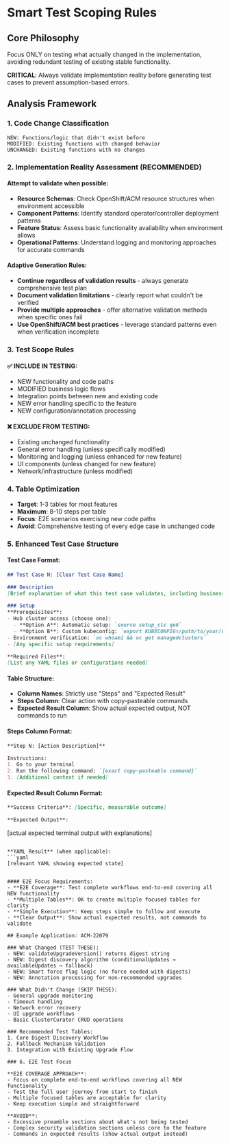 # Smart Test Scoping Rules

## Core Philosophy
Focus ONLY on testing what actually changed in the implementation, avoiding redundant testing of existing stable functionality.

**CRITICAL**: Always validate implementation reality before generating test cases to prevent assumption-based errors.

## Analysis Framework

### 1. Code Change Classification
```
NEW: Functions/logic that didn't exist before
MODIFIED: Existing functions with changed behavior  
UNCHANGED: Existing functions with no changes
```

### 2. Implementation Reality Assessment (RECOMMENDED)

#### **Attempt to validate when possible:**
- **Resource Schemas**: Check OpenShift/ACM resource structures when environment accessible
- **Component Patterns**: Identify standard operator/controller deployment patterns
- **Feature Status**: Assess basic functionality availability when environment allows
- **Operational Patterns**: Understand logging and monitoring approaches for accurate commands

#### **Adaptive Generation Rules:**
- **Continue regardless of validation results** - always generate comprehensive test plan
- **Document validation limitations** - clearly report what couldn't be verified
- **Provide multiple approaches** - offer alternative validation methods when specific ones fail
- **Use OpenShift/ACM best practices** - leverage standard patterns even when verification incomplete

### 3. Test Scope Rules

#### ✅ INCLUDE IN TESTING:
- NEW functionality and code paths
- MODIFIED business logic flows
- Integration points between new and existing code
- NEW error handling specific to the feature
- NEW configuration/annotation processing

#### ❌ EXCLUDE FROM TESTING:
- Existing unchanged functionality
- General error handling (unless specifically modified)
- Monitoring and logging (unless enhanced for new feature)
- UI components (unless changed for new feature)
- Network/infrastructure (unless modified)

### 4. Table Optimization
- **Target**: 1-3 tables for most features
- **Maximum**: 8-10 steps per table
- **Focus**: E2E scenarios exercising new code paths
- **Avoid**: Comprehensive testing of every edge case in unchanged code

### 5. Enhanced Test Case Structure

#### Test Case Format:
```markdown
## Test Case N: [Clear Test Case Name]

### Description
[Brief explanation of what this test case validates, including business value and technical scope in 2-3 sentences]

### Setup
**Prerequisites**:
- Hub cluster access (choose one):
  - **Option A**: Automatic setup: `source setup_clc qe6`
  - **Option B**: Custom kubeconfig: `export KUBECONFIG=/path/to/your/kubeconfig && oc login <cluster-url>`
- Environment verification: `oc whoami && oc get managedclusters`
- [Any specific setup requirements]

**Required Files**: 
[List any YAML files or configurations needed]
```

#### Table Structure:
- **Column Names**: Strictly use "Steps" and "Expected Result"
- **Steps Column**: Clear action with copy-pasteable commands
- **Expected Result Column**: Show actual expected output, NOT commands to run

#### Steps Column Format:
```markdown
**Step N: [Action Description]**

Instructions: 
1. Go to your terminal
2. Run the following command: `[exact copy-pasteable command]`
3. [Additional context if needed]
```

#### Expected Result Column Format:
```markdown
**Success Criteria**: [Specific, measurable outcome]

**Expected Output**:
```
[actual expected terminal output with explanations]
```

**YAML Result** (when applicable):
```yaml
[relevant YAML showing expected state]
```
```

#### E2E Focus Requirements:
- **E2E Coverage**: Test complete workflows end-to-end covering all NEW functionality
- **Multiple Tables**: OK to create multiple focused tables for clarity
- **Simple Execution**: Keep steps simple to follow and execute
- **Clear Output**: Show actual expected results, not commands to validate

## Example Application: ACM-22079

### What Changed (TEST THESE):
- NEW: validateUpgradeVersion() returns digest string
- NEW: Digest discovery algorithm (conditionalUpdates → availableUpdates → fallback)
- NEW: Smart force flag logic (no force needed with digests)
- NEW: Annotation processing for non-recommended upgrades

### What Didn't Change (SKIP THESE):
- General upgrade monitoring
- Timeout handling
- Network error recovery
- UI upgrade workflows
- Basic ClusterCurator CRUD operations

### Recommended Test Tables:
1. Core Digest Discovery Workflow
2. Fallback Mechanism Validation  
3. Integration with Existing Upgrade Flow

### 6. E2E Test Focus

**E2E COVERAGE APPROACH**: 
- Focus on complete end-to-end workflows covering all NEW functionality
- Test the full user journey from start to finish
- Multiple focused tables are acceptable for clarity
- Keep execution simple and straightforward

**AVOID**: 
- Excessive preamble sections about what's not being tested
- Complex security validation sections unless core to the feature
- Commands in expected results (show actual output instead)
